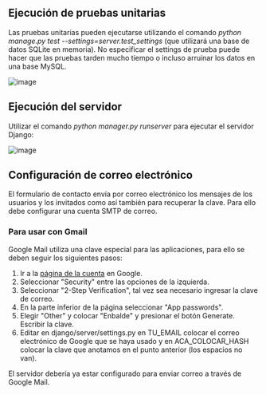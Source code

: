 ## Ejecución de pruebas unitarias

Las pruebas unitarias pueden ejecutarse utilizando el comando _python manage.py test --settings=server.test_settings_ (que utilizará una base de datos SQLite en memoria). No especificar el settings de prueba puede hacer que las pruebas tarden mucho tiempo o incluso arruinar los datos en una base MySQL.

![image](https://github.com/NataliaAlvarezIspc/proyecto-ispc-ecommerce/assets/15602473/b6019ac5-90a8-47c3-bbde-23c8156bb5cc)

## Ejecución del servidor

Utilizar el comando _python manager.py runserver_ para ejecutar el servidor Django:

![image](https://github.com/NataliaAlvarezIspc/proyecto-ispc-ecommerce/assets/15602473/03c5d569-2449-4b1b-9827-543d6c0174ea)

## Configuración de correo electrónico

El formulario de contacto envía por correo electrónico los mensajes de los usuarios y los invitados como así también para recuperar la clave. Para ello debe configurar una cuenta SMTP de correo.

### Para usar con Gmail
Google Mail utiliza una clave especial para las aplicaciones, para ello se deben seguir los siguientes pasos:
1. Ir a la [página de la cuenta](https://myaccount.google.com/?pli=1) en Google.
1. Seleccionar "Security" entre las opciones de la izquierda.
1. Seleccionar "2-Step Verification", tal vez sea necesario ingresar la clave de correo.
1. En la parte inferior de la página seleccionar "App passwords".
1. Elegir "Other" y colocar "Enbalde" y presionar el botón Generate. Escribir la clave.
1. Editar en django/server/settings.py en TU_EMAIL colocar el correo electrónico de Google que se haya usado y en ACA_COLOCAR_HASH colocar la clave que anotamos en el punto anterior (los espacios no van).

El servidor debería ya estar configurado para enviar correo a través de Google Mail.